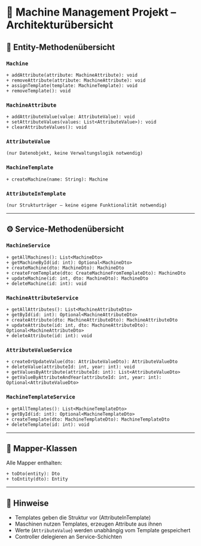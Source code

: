
# 📘 Machine Management Projekt – Architekturübersicht

## 🧱 Entity-Methodenübersicht

### `Machine`
```
+ addAttribute(attribute: MachineAttribute): void
+ removeAttribute(attribute: MachineAttribute): void
+ assignTemplate(template: MachineTemplate): void
+ removeTemplate(): void
```

### `MachineAttribute`
```
+ addAttributeValue(value: AttributeValue): void
+ setAttributeValues(values: List<AttributeValue>): void
+ clearAttributeValues(): void
```

### `AttributeValue`
```
(nur Datenobjekt, keine Verwaltungslogik notwendig)
```

### `MachineTemplate`
```
+ createMachine(name: String): Machine
```

### `AttributeInTemplate`
```
(nur Strukturträger – keine eigene Funktionalität notwendig)
```

---

## ⚙️ Service-Methodenübersicht

### `MachineService`
```
+ getAllMachines(): List<MachineDto>
+ getMachineById(id: int): Optional<MachineDto>
+ createMachine(dto: MachineDto): MachineDto
+ createFromTemplate(dto: CreateMachineFromTemplateDto): MachineDto
+ updateMachine(id: int, dto: MachineDto): MachineDto
+ deleteMachine(id: int): void
```

### `MachineAttributeService`
```
+ getAllAttributes(): List<MachineAttributeDto>
+ getById(id: int): Optional<MachineAttributeDto>
+ createAttribute(dto: MachineAttributeDto): MachineAttributeDto
+ updateAttribute(id: int, dto: MachineAttributeDto): Optional<MachineAttributeDto>
+ deleteAttribute(id: int): void
```

### `AttributeValueService`
```
+ createOrUpdateValue(dto: AttributeValueDto): AttributeValueDto
+ deleteValue(attributeId: int, year: int): void
+ getValuesByAttribute(attributeId: int): List<AttributeValueDto>
+ getValueByAttributeAndYear(attributeId: int, year: int): Optional<AttributeValueDto>
```

### `MachineTemplateService`
```
+ getAllTemplates(): List<MachineTemplateDto>
+ getById(id: int): Optional<MachineTemplateDto>
+ createTemplate(dto: MachineTemplateDto): MachineTemplateDto
+ deleteTemplate(id: int): void
```

---

## 🔁 Mapper-Klassen
Alle Mapper enthalten:
```
+ toDto(entity): Dto
+ toEntity(dto): Entity
```

---

## 🧠 Hinweise
- Templates geben die Struktur vor (AttributeInTemplate)
- Maschinen nutzen Templates, erzeugen Attribute aus ihnen
- Werte (`AttributeValue`) werden unabhängig vom Template gespeichert
- Controller delegieren an Service-Schichten

